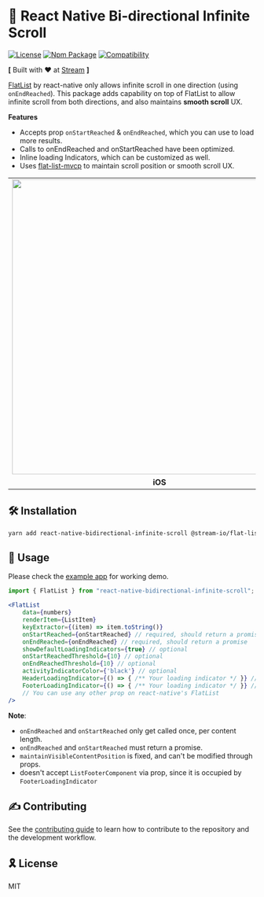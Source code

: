 # 📜 React Native Bi-directional Infinite Scroll

[![License](https://img.shields.io/badge/license-MIT-blue.svg)](https://github.com/GetStream/react-native-bidirectional-infinite-scroll/blob/main/LICENSE)
[![Npm Package](https://img.shields.io/badge/npm--package-v0.1.0-blue)](https://www.npmjs.com/package/react-native-bidirectional-infinite-scroll)
[![Compatibility](https://img.shields.io/badge/react--native%20--%20android%20%7C%20iOS-compatible-brightgreen)](https://reactnative.dev/)

**[** Built with ♥ at [Stream](https://getstream.io/) **]**

[FlatList](https://reactnative.dev/docs/flatlist) by react-native only allows infinite scroll in one direction (using `onEndReached`). This package adds capability on top of FlatList to allow infinite scroll from both directions, and also maintains **smooth scroll** UX.

**Features**

- Accepts prop `onStartReached` & `onEndReached`, which you can use to load more results. 
- Calls to onEndReached and onStartReached have been optimized.
- Inline loading Indicators, which can be customized as well.
- Uses [flat-list-mvcp](https://github.com/GetStream/flat-list-mvcp#maintainvisiblecontentposition-prop-support-for-android-react-native) to maintain scroll position or smooth scroll UX.


<table>
  <tr>
    <td align='center' width="33%"><img src='https://user-images.githubusercontent.com/11586388/109138261-77774800-775a-11eb-806b-2add75755af7.gif' height="600" /></td>
    <td align='center' width="33%"><img src='https://user-images.githubusercontent.com/11586388/109139686-16507400-775c-11eb-893f-8cccfb47f9d7.gif' height="600"/></td>
  </tr>
  <tr></tr>
  <tr>
    <td align='center'>
        <strong>iOS</strong>
    </td>
    <td align='center'>
        <strong>Android</strong>
    </td>
  </tr>
</table>

## 🛠 Installation

```sh
yarn add react-native-bidirectional-infinite-scroll @stream-io/flat-list-mvcp
```

## 🔮 Usage

Please check the [example app](https://github.com/GetStream/react-native-bidirectional-infinite-scroll/tree/main/example) for working demo.

```jsx
import { FlatList } from "react-native-bidirectional-infinite-scroll";

<FlatList
    data={numbers}
    renderItem={ListItem}
    keyExtractor={(item) => item.toString()}
    onStartReached={onStartReached} // required, should return a promise
    onEndReached={onEndReached} // required, should return a promise
    showDefaultLoadingIndicators={true} // optional
    onStartReachedThreshold={10} // optional
    onEndReachedThreshold={10} // optional
    activityIndicatorColor={'black'} // optional
    HeaderLoadingIndicator={() => { /** Your loading indicator */ }} // optional
    FooterLoadingIndicator={() => { /** Your loading indicator */ }} // optional
    // You can use any other prop on react-native's FlatList
/>

```

**Note**:
- `onEndReached` and `onStartReached` only get called once, per content length.
- `onEndReached` and `onStartReached` must return a promise.
- `maintainVisibleContentPosition` is fixed, and can't be modified through props.
- doesn't accept `ListFooterComponent` via prop, since it is occupied by `FooterLoadingIndicator`


## ✍ Contributing

See the [contributing guide](CONTRIBUTING.md) to learn how to contribute to the repository and the development workflow.

## 🎗 License

MIT
